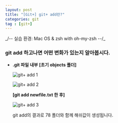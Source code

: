 ```yaml
---
layout: post
title: "[Git+] git+ add란?"
categories: git
tag : [git+]
---
```

<div class="divider"></div>
_/-- 실습 환경: Mac OS & zsh with oh-my-zsh --/_
<div class="divider"></div>

### git add 하고나면 어떤 변화가 있는지 알아봅시다.

- **.git 파일 내부**
    **[초기 objects 폴더]**

    ![git+ add 1](https://krispedia.github.io/assets/images/git+_add_1.jpg)

    ![git+ add 2](https://krispedia.github.io/assets/images/git+_add_2.jpg)

    **[git add newfile.txt 한 후]**

    ![git+ add 3](https://krispedia.github.io/assets/images/git+_add_3.jpg)

    git add의 결과로 78 폴더와 함께 해쉬값이 생성됩니다. 
